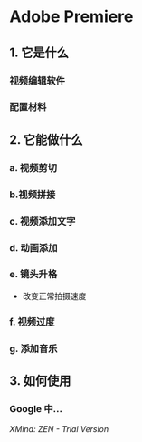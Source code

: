 #  Adobe Premiere

## 1. 它是什么

### 视频编辑软件

### 配置材料

## 2. 它能做什么

### a. 视频剪切

### b.视频拼接

### c. 视频添加文字

### d.  动画添加

### e. 镜头升格

- 改变正常拍摄速度

### f. 视频过度

### g. 添加音乐

## 3. 如何使用

### Google 中...

*XMind: ZEN - Trial Version*